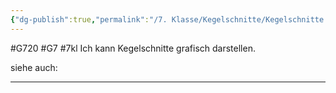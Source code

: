 ```yaml
---
{"dg-publish":true,"permalink":"/7. Klasse/Kegelschnitte/Kegelschnitte zeichnen/"}
---
```


#G720 #G7 #7kl
Ich kann Kegelschnitte grafisch darstellen.

siehe auch:
___
